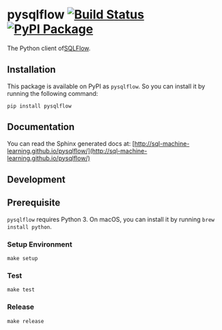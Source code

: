 # pysqlflow [![Build Status](https://travis-ci.org/sql-machine-learning/pysqlflow.svg?branch=develop)](https://travis-ci.org/sql-machine-learning/pypysqlflow) [![PyPI Package](https://img.shields.io/pypi/v/pysqlflow.svg)](https://pypi.python.org/pypi/pysqlflow)

The Python client of[SQLFlow](https://github.com/sql-machine-learning/sqlflow).

## Installation

This package is available on PyPI as `pysqlflow`. So you can install it by running the following command:

    pip install pysqlflow

## Documentation

You can read the Sphinx generated docs at:
[http://sql-machine-learning.github.io/pysqlflow/](http://sql-machine-learning.github.io/pysqlflow/)

## Development

## Prerequisite

`pysqlflow` requires Python 3.  On macOS, you can install it by running `brew install python`.

### Setup Environment

`make setup`

### Test

`make test`

### Release

`make release`
